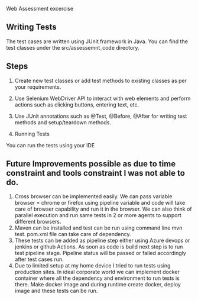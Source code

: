 Web Assessment excercise

Writing Tests
-------------
The test cases are written using JUnit framework in Java. You can find the test classes under the src/assessemnt_code directory.

Steps
-----
1.  Create new test classes or add test methods to existing classes as per your requirements.

2. Use Selenium WebDriver API to interact with web elements and perform actions such as clicking buttons, entering text, etc.
   
3. Use JUnit annotations such as @Test, @Before, @After for writing test methods and setup/teardown methods.
   
4. Running Tests
   
You can run the tests using your IDE

Future Improvements possible as due to time constraint and tools constraint I was not able to do.
-----------------------------------------------------------
1. Cross browser can be implemented easily. We can pass variable browser = chrome or firefox using pipeline variable and code will take care of browser capability and run it in the browser. We can also think of parallel execution and run same tests in 2 or more agents to support different browsers.
2. Maven can be installed and test can be run using command line mvn test. pom.xml file can take care of dependency.
3. These tests can be added as pipeline step either using Azure devops or jenkins or github Actions. As soon as code is build next step is to run test pipeline stage. Pipeline status will be passed or failed accordingly after test cases run.
4. Due to limited setup at my home device I tried to run tests using production sites. In ideal corporate world we can implement docker container where all the dependency and environment to run tests is there. Make docker image and during runtime create docker, deploy image and these tests can be run.
